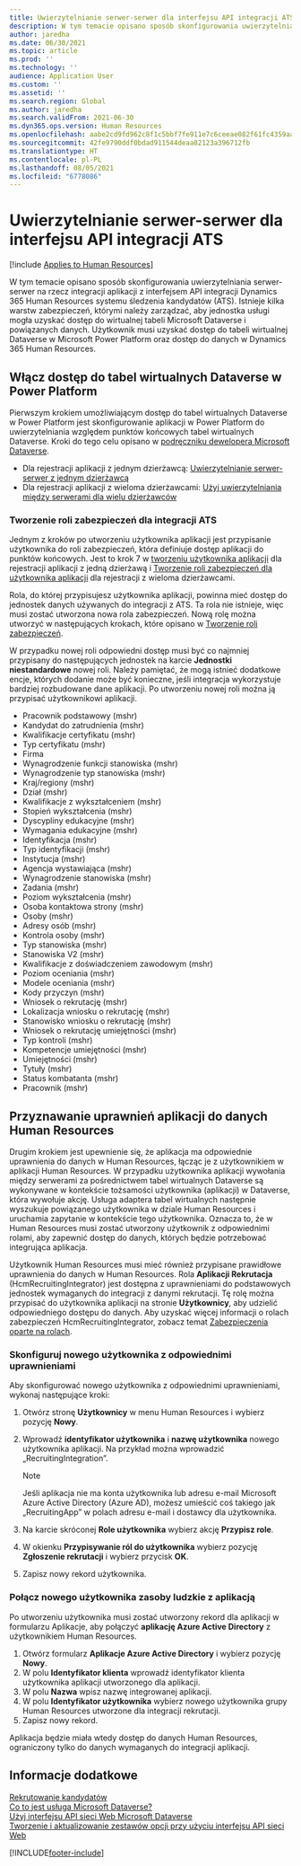 ```yaml
---
title: Uwierzytelnianie serwer-serwer dla interfejsu API integracji ATS
description: W tym temacie opisano sposób skonfigurowania uwierzytelniania serwer-serwer na rzecz integracji z interfejsem API integracji Dynamics 365 Human Resources systemu śledzenia kandydatów (ATS).
author: jaredha
ms.date: 06/30/2021
ms.topic: article
ms.prod: ''
ms.technology: ''
audience: Application User
ms.custom: ''
ms.assetid: ''
ms.search.region: Global
ms.author: jaredha
ms.search.validFrom: 2021-06-30
ms.dyn365.ops.version: Human Resources
ms.openlocfilehash: aabe2cd9fd962c8f1c5bbf7fe911e7c6ceeae082f61fc4359aaf7bf197531eff
ms.sourcegitcommit: 42fe9790ddf0bdad911544deaa82123a396712fb
ms.translationtype: HT
ms.contentlocale: pl-PL
ms.lasthandoff: 08/05/2021
ms.locfileid: "6778086"
---
```

# <a name="server-to-server-authentication-for-the-ats-integration-api"></a>Uwierzytelnianie serwer-serwer dla interfejsu API integracji ATS

[!include [Applies to Human Resources](../includes/applies-to-hr.md)]

W tym temacie opisano sposób skonfigurowania uwierzytelniania serwer-serwer na rzecz integracji aplikacji z interfejsem API integracji Dynamics 365 Human Resources systemu śledzenia kandydatów (ATS). Istnieje kilka warstw zabezpieczeń, którymi należy zarządzać, aby jednostka usługi mogła uzyskać dostęp do wirtualnej tabeli Microsoft Dataverse i powiązanych danych. Użytkownik musi uzyskać dostęp do tabeli wirtualnej Dataverse w Microsoft Power Platform oraz dostęp do danych w Dynamics 365 Human Resources.

## <a name="enable-access-to-dataverse-virtual-tables-in-power-platform"></a>Włącz dostęp do tabel wirtualnych Dataverse w Power Platform

Pierwszym krokiem umożliwiającym dostęp do tabel wirtualnych Dataverse w Power Platform jest skonfigurowanie aplikacji w Power Platform do uwierzytelniania względem punktów końcowych tabel wirtualnych Dataverse. Kroki do tego celu opisano w [podręczniku dewelopera Microsoft Dataverse](/powerapps/developer/data-platform).

  - Dla rejestracji aplikacji z jednym dzierżawcą: [Uwierzytelnianie serwer-serwer z jednym dzierżawcą](/powerapps/developer/data-platform/use-single-tenant-server-server-authentication)
  - Dla rejestracji aplikacji z wieloma dzierżawcami: [Użyj uwierzytelniania między serwerami dla wielu dzierżawców](/powerapps/developer/data-platform/use-multi-tenant-server-server-authentication)

### <a name="creating-a-security-role-for-ats-integrations"></a>Tworzenie roli zabezpieczeń dla integracji ATS

Jednym z kroków po utworzeniu użytkownika aplikacji jest przypisanie użytkownika do roli zabezpieczeń, która definiuje dostęp aplikacji do punktów końcowych. Jest to krok 7 w [tworzeniu użytkownika aplikacji](/powerapps/developer/data-platform/use-single-tenant-server-server-authentication#application-user-creation) dla rejestracji aplikacji z jedną dzierżawą i [Tworzenie roli zabezpieczeń dla użytkownika aplikacji](/powerapps/developer/data-platform/use-multi-tenant-server-server-authentication#create-a-security-role-for-the-application-user) dla rejestracji z wieloma dzierżawcami. 

Rola, do której przypisujesz użytkownika aplikacji, powinna mieć dostęp do jednostek danych używanych do integracji z ATS. Ta rola nie istnieje, więc musi zostać utworzona nowa rola zabezpieczeń. Nową rolę można utworzyć w następujących krokach, które opisano w [Tworzenie roli zabezpieczeń](/power-platform/admin/create-edit-security-role#create-a-security-role).

W przypadku nowej roli odpowiedni dostęp musi być co najmniej przypisany do następujących jednostek na karcie **Jednostki niestandardowe** nowej roli. Należy pamiętać, że mogą istnieć dodatkowe encje, których dodanie może być konieczne, jeśli integracja wykorzystuje bardziej rozbudowane dane aplikacji. Po utworzeniu nowej roli można ją przypisać użytkownikowi aplikacji.

  - Pracownik podstawowy (mshr)
  - Kandydat do zatrudnienia (mshr)
  - Kwalifikacje certyfikatu (mshr)
  - Typ certyfikatu (mshr)
  - Firma
  - Wynagrodzenie funkcji stanowiska (mshr)
  - Wynagrodzenie typ stanowiska (mshr)
  - Kraj/regiony (mshr)
  - Dział (mshr)
  - Kwalifikacje z wykształceniem (mshr)
  - Stopień wykształcenia (mshr)
  - Dyscypliny edukacyjne (mshr)
  - Wymagania edukacyjne (mshr)
  - Identyfikacja (mshr)
  - Typ identyfikacji (mshr)
  - Instytucja (mshr)
  - Agencja wystawiająca (mshr)
  - Wynagrodzenie stanowiska (mshr)
  - Zadania (mshr)
  - Poziom wykształcenia (mshr)
  - Osoba kontaktowa strony (mshr)
  - Osoby (mshr)
  - Adresy osób (mshr)
  - Kontrola osoby (mshr)
  - Typ stanowiska (mshr)
  - Stanowiska V2 (mshr)
  - Kwalifikacje z doświadczeniem zawodowym (mshr)
  - Poziom oceniania (mshr)
  - Modele oceniania (mshr)
  - Kody przyczyn (mshr)
  - Wniosek o rekrutację (mshr)
  - Lokalizacja wniosku o rekrutację (mshr)
  - Stanowisko wniosku o rekrutację (mshr)
  - Wniosek o rekrutację umiejętności (mshr)
  - Typ kontroli (mshr)
  - Kompetencje umiejętności (mshr)
  - Umiejętności (mshr)
  - Tytuły (mshr)
  - Status kombatanta (mshr)
  - Pracownik (mshr)

## <a name="granting-application-permissions-to-human-resources-data"></a>Przyznawanie uprawnień aplikacji do danych Human Resources

Drugim krokiem jest upewnienie się, że aplikacja ma odpowiednie uprawnienia do danych w Human Resources, łącząc je z użytkownikiem w aplikacji Human Resources. W przypadku użytkownika aplikacji wywołania między serwerami za pośrednictwem tabel wirtualnych Dataverse są wykonywane w kontekście tożsamości użytkownika (aplikacji) w Dataverse, która wywołuje akcję. Usługa adaptera tabel wirtualnych następnie wyszukuje powiązanego użytkownika w dziale Human Resources i uruchamia zapytanie w kontekście tego użytkownika. Oznacza to, że w Human Resources musi zostać utworzony użytkownik z odpowiednimi rolami, aby zapewnić dostęp do danych, których będzie potrzebować integrująca aplikacja.

Użytkownik Human Resources musi mieć również przypisane prawidłowe uprawnienia do danych w Human Resources. Rola **Aplikacji Rekrutacja** (HcmRecruitingIntegrator) jest dostępna z uprawnieniami do podstawowych jednostek wymaganych do integracji z danymi rekrutacji. Tę rolę można przypisać do użytkownika aplikacji na stronie **Użytkownicy**, aby udzielić odpowiedniego dostępu do danych. Aby uzyskać więcej informacji o rolach zabezpieczeń HcmRecruitingIntegrator, zobacz temat [Zabezpieczenia oparte na rolach](/fin-ops-core/dev-itpro/sysadmin/role-based-security).

### <a name="set-up-the-new-user-with-appropriate-permissions"></a>Skonfiguruj nowego użytkownika z odpowiednimi uprawnieniami

Aby skonfigurować nowego użytkownika z odpowiednimi uprawnieniami, wykonaj następujące kroki:

  1. Otwórz stronę **Użytkownicy** w menu Human Resources i wybierz pozycję **Nowy**.
  2. Wprowadź **identyfikator użytkownika** i **nazwę użytkownika** nowego użytkownika aplikacji. Na przykład można wprowadzić „RecruitingIntegration”.

      > [!NOTE]
      > Jeśli aplikacja nie ma konta użytkownika lub adresu e-mail Microsoft Azure Active Directory (Azure AD), możesz umieścić coś takiego jak „RecruitingApp” w polach adresu e-mail i dostawcy dla użytkownika.

  3. Na karcie skróconej **Role użytkownika** wybierz akcję **Przypisz role**.
  4. W okienku **Przypisywanie ról do użytkownika** wybierz pozycję **Zgłoszenie rekrutacji** i wybierz przycisk **OK**.
  5. Zapisz nowy rekord użytkownika.

### <a name="link-the-new-human-resources-user-to-the-application"></a>Połącz nowego użytkownika zasoby ludzkie z aplikacją

Po utworzeniu użytkownika musi zostać utworzony rekord dla aplikacji w formularzu Aplikacje, aby połączyć **aplikację Azure Active Directory** z użytkownikiem Human Resources.

  1. Otwórz formularz **Aplikacje Azure Active Directory** i wybierz pozycję **Nowy**.
  2. W polu **Identyfikator klienta** wprowadź identyfikator klienta użytkownika aplikacji utworzonego dla aplikacji.
  3. W polu **Nazwa** wpisz nazwę integrowanej aplikacji.
  4. W polu **Identyfikator użytkownika** wybierz nowego użytkownika grupy Human Resources utworzone dla integracji rekrutacji.
  5. Zapisz nowy rekord.

Aplikacja będzie miała wtedy dostęp do danych Human Resources, ograniczony tylko do danych wymaganych do integracji aplikacji.

## <a name="see-also"></a>Informacje dodatkowe

[Rekrutowanie kandydatów](hr-personnel-recruit.md)<br>
[Co to jest usługa Microsoft Dataverse?](/powerapps/maker/data-platform/data-platform-intro)<br>
[Użyj interfejsu API sieci Web Microsoft Dataverse](/powerapps/developer/data-platform/webapi/overview)<br>
[Tworzenie i aktualizowanie zestawów opcji przy użyciu interfejsu API sieci Web](/powerapps/developer/data-platform/webapi/create-update-optionsets)<br>

[!INCLUDE[footer-include](../includes/footer-banner.md)]
